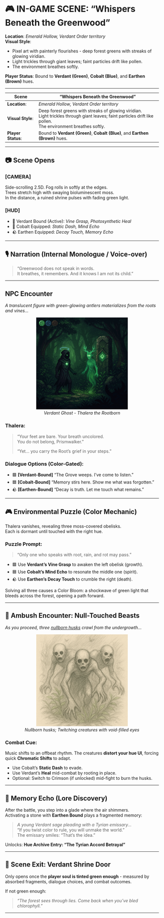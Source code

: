
# 🎮 IN-GAME SCENE: “Whispers Beneath the Greenwood”

**Location**: *Emerald Hollow, Verdant Order territory*  
**Visual Style**: 
  - Pixel art with painterly flourishes - deep forest greens with streaks of glowing viridian.
  - Light trickles through giant leaves; faint particles drift like pollen.
  - The environment breathes softly.

**Player Status**: Bound to **Verdant (Green)**, **Cobalt (Blue)**, and **Earthen (Brown)** hues.  

---

| Scene | “Whispers Beneath the Greenwood” |
| ----- | -------------------------------- |
| **Location**: | *Emerald Hollow, Verdant Order territory* |
| **Visual Style**: | Deep forest greens with streaks of glowing viridian.</br>Light trickles through giant leaves; faint particles drift like pollen.</br>The environment breathes softly. |
| **Player Status**: | Bound to **Verdant (Green)**, **Cobalt (Blue)**, and **Earthen (Brown)** hues. |

---

## 📷 Scene Opens

### [CAMERA]
Side-scrolling 2.5D. Fog rolls in softly at the edges.  
Trees stretch high with swaying bioluminescent moss.  
In the distance, a ruined shrine pulses with fading green light.  

### [HUD]
- 🌿 Verdant Bound (Active): *Vine Grasp, Photosynthetic Heal*
- 🌊 Cobalt Equipped: *Static Dash, Mind Echo*
- 🪨 Earthen Equipped: *Decay Touch, Memory Echo*

---

## 🎙️ Narration (Internal Monologue / Voice-over)
> “Greenwood does not speak in words.  
> It breathes, it remembers. And it knows I am not its child.”

---

## NPC Encounter
*A translucent figure with green-glowing antlers materializes from the roots and vines...*  

<div align="center">
  <img src="../assets/in-game-visuals/meeting-thalera.png" alt="Verdant Ghost Scene" width="300">
  </br><i>Verdant Ghost - Thalera the Rootborn</i></br>
</div>

### Thalera:
> “Your feet are bare. Your breath uncolored.  
> You do not belong, Prismwalker.”  
>  
> “Yet… you carry the Root’s grief in your steps.”

### Dialogue Options (Color-Gated):
- 🟩 **[Verdant-Bound]** “The Grove weeps. I’ve come to listen.”
- 🟦 **[Cobalt-Bound]** “Memory stirs here. Show me what was forgotten.”
- 🪨 **[Earthen-Bound]** “Decay is truth. Let me touch what remains.”

---

## 🎮 Environmental Puzzle (Color Mechanic)

Thalera vanishes, revealing three moss-covered obelisks.  
Each is dormant until touched with the right hue.  

### Puzzle Prompt:
> “Only one who speaks with root, rain, and rot may pass.”

- 🟩 Use **Verdant’s Vine Grasp** to awaken the left obelisk (growth).
- 🟦 Use **Cobalt’s Mind Echo** to resonate the middle one (spirit).
- 🪨 Use **Earthen’s Decay Touch** to crumble the right (death).

Solving all three causes a Color Bloom: a shockwave of green light that bleeds across the forest, opening a path forward.

---

## 👹 Ambush Encounter: Null-Touched Beasts
*As you proceed, three [nullborn husks](./enemies/nullborn-husks.md) crawl from the undergrowth...*

<div align="center">
  <img src="../assets/monsters/three-colorless-husks-crawling.png" alt="Nullborn Husks" width="300">
  </br><i>Nullborn husks; Twitching creatures with void-filled eyes</i></br>
</div>

### Combat Cue:
Music shifts to an offbeat rhythm. 
The creatures **distort your hue UI**, forcing quick **Chromatic Shifts** to adapt.
  - Use Cobalt’s **Static Dash** to evade.
  - Use Verdant’s **Heal** mid-combat by rooting in place.
  - Optional: Switch to Crimson (if unlocked) mid-fight to burn the husks.

---

## 🧠 Memory Echo (Lore Discovery)

After the battle, you step into a glade where the air shimmers.  
Activating a stone with **Earthen Bound** plays a fragmented memory:  
> *A young Verdant sage pleading with a Tyrian emissary...*  
> “If you twist color to rule, you will unmake the world.”  
> The emissary smiles: “That’s the idea.”

Unlocks: **Hue Archive Entry: “The Tyrian Accord Betrayal”**

---

## 🚪 Scene Exit: Verdant Shrine Door

Only opens once the **player soul is tinted green enough** - 
measured by absorbed fragments, dialogue choices, and combat outcomes.  

If not green enough:  
> *“The forest sees through lies. Come back when you’ve bled chlorophyll.”*

---
